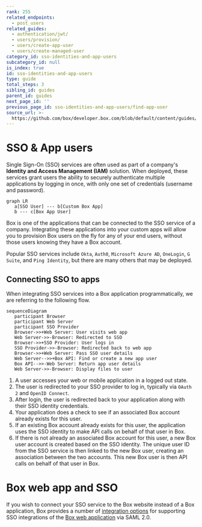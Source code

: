 ```yaml
---
rank: 255
related_endpoints:
  - post_users
related_guides:
  - authentication/jwt/
  - users/provision/
  - users/create-app-user
  - users/create-managed-user
category_id: sso-identities-and-app-users
subcategory_id: null
is_index: true
id: sso-identities-and-app-users
type: guide
total_steps: 3
sibling_id: guides
parent_id: guides
next_page_id: ''
previous_page_id: sso-identities-and-app-users/find-app-user
source_url: >-
  https://github.com/box/developer.box.com/blob/default/content/guides/sso-identities-and-app-users/index.md
---
```


# SSO & App users

Single Sign-On (SSO) services are often used as part of a company's **Identity
and Access Management (IAM)** solution. When deployed, these services grant
users the ability to securely authenticate multiple applications by logging in
once, with only one set of credentials (username and password).

```mermaid;width=600px
graph LR
   a[SSO User] --- b[Custom Box App]
   b --- c[Box App User]
```

Box is one of the applications that can be connected to the SSO service of a
company. Integrating these applications into your custom apps will allow you to
provision Box users on the fly for any of your end users, without those users
knowing they have a Box account.

<Message notice>

Popular SSO services include `Okta`, `Auth0`, `Microsoft Azure AD`,
`OneLogin`, `G Suite`, and `Ping Identity`, but there are many others that may
be deployed.

</Message>

## Connecting SSO to apps

When integrating SSO services into a Box application programmatically, we are
referring to the following flow.

```mermaid
sequenceDiagram
   participant Browser
   participant Web Server
   participant SSO Provider
   Browser->>+Web Server: User visits web app
   Web Server->>-Browser: Redirected to SSO
   Browser->>+SSO Provider: User logs in
   SSO Provider->>-Browser: Redirected back to web app
   Browser->>+Web Server: Pass SSO user details
   Web Server-->>+Box API: Find or create a new app user
   Box API-->>-Web Server: Return app user details
   Web Server->>-Browser: Display files to user
```

1. A user accesses your web or mobile application in a logged out state.
2. The user is redirected to your SSO provider to log in, typically via
   `OAuth 2` and `OpenID Connect`.
3. After login, the user is redirected back to your application along with
   their SSO identity credentials.
4. Your application does a check to see if an associated Box account already
   exists for this user.
5. If an existing Box account already exists for this user, the application
   uses the SSO identity to make API calls on behalf of that user in Box.
6. If there is not already an associated Box account for this user, a
   new Box user account is created based on the SSO identity. The unique user ID
   from the SSO service is then linked to the new Box user, creating an
   association between the two accounts. This new Box user is then API calls on
   behalf of that user in Box.

<Message notice>

# Box web app and SSO

If you wish to connect your SSO service to the Box website instead of a Box
application, Box provides a number of [integration options][sso-support] for
supporting SSO integrations of the [Box web application](https://www.box.com)
via SAML 2.0.

</Message>

[sso-support]: https://support.box.com/hc/en-us/articles/360043696514-Setting-Up-Single-Sign-On-SSO-for-your-Enterprise
